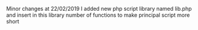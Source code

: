 Minor changes at 22/02/2019 
I added new php script library named lib.php and insert in this library number of functions to make principal script more short
